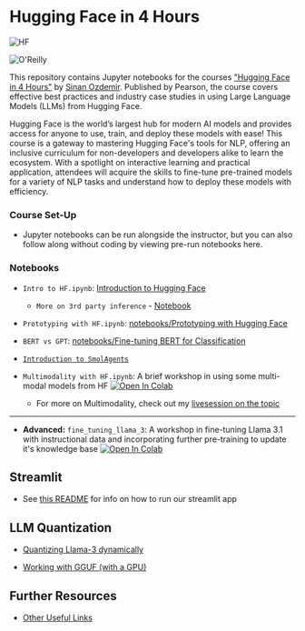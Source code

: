 # Hugging Face in 4 Hours

![HF](images/hf.png)

![O'Reilly](images/oreilly.png)

This repository contains Jupyter notebooks for the courses ["Hugging Face in 4 Hours"](https://learning.oreilly.com/live-events/hugging-face-in-4-hours/0790145056533/0790145056525/) by [Sinan Ozdemir](https://sinanozdemir.ai). Published by Pearson, the course covers effective best practices and industry case studies in using Large Language Models (LLMs) from Hugging Face.

Hugging Face is the world’s largest hub for modern AI models and provides access for anyone to use, train, and deploy these models with ease! This course is a gateway to mastering Hugging Face's tools for NLP, offering an inclusive curriculum for non-developers and developers alike to learn the ecosystem. With a spotlight on interactive learning and practical application, attendees will acquire the skills to fine-tune pre-trained models for a variety of NLP tasks and understand how to deploy these models with efficiency.

### Course Set-Up

- Jupyter notebooks can be run alongside the instructor, but you can also follow along without coding by viewing pre-run notebooks here.

### Notebooks

- `Intro to HF.ipynb`: [Introduction to Hugging Face](notebooks/Intro%20to%20HF.ipynb)

	- `More on 3rd party inference` - [Notebook](notebooks/third_party_inference.ipynb)

- `Prototyping with HF.ipynb`: [notebooks/Prototyping with Hugging Face](notebooks/Prototyping%20with%20HF.ipynb)

- `BERT vs GPT`: [notebooks/Fine-tuning BERT for Classification](notebooks/BERT%20vs%20GPT.ipynb)


- [`Introduction to SmolAgents`](notebooks/SmolAgents.ipynb)

- `Multimodality with HF.ipynb`: A brief workshop in using some multi-modal models from HF
[![Open In Colab](https://colab.research.google.com/assets/colab-badge.svg)](https://colab.research.google.com/drive/1zYSzDuYFa_cbRlti3scUjfmvradK8Sf4?usp=sharing)


  - For more on Multimodality, check out my [livesession on the topic](https://github.com/sinanuozdemir/oreilly-multimodal-ai)

---

- **Advanced:** `fine_tuning_llama_3`: A workshop in fine-tuning Llama 3.1 with instructional data and incorporating further pre-training to update it's knowledge base
[![Open In Colab](https://colab.research.google.com/assets/colab-badge.svg)](https://colab.research.google.com/drive/1sUXME3CcDEqp1eF8j5-z7bdUh2whKvDO?usp=sharing)


## Streamlit

- See [this README](streamlit/chat/README.md) for info on how to run our streamlit app


## LLM Quantization

- [Quantizing Llama-3 dynamically](https://colab.research.google.com/drive/12RTnrcaXCeAqyGQNbWsrvcqKyOdr0NSm?usp=sharing)

- [Working with GGUF (with a GPU)](https://colab.research.google.com/drive/1D6k-BeuF8YRTR8BGi2YYJrSOAZ6cYX8Y?usp=sharing)


## Further Resources

- [Other Useful Links](https://learning.oreilly.com/playlists/2953f6c7-0e13-49ac-88e2-b951e11388de/)
